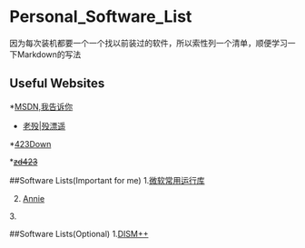 # Personal_Software_List
因为每次装机都要一个一个找以前装过的软件，所以索性列一个清单，顺便学习一下Markdown的写法
## Useful Websites
*[MSDN,我告诉你](https://msdn.itellyou.cn/)


* [老殁|殁漂遥](https://www.laomoit.com/)


*[423Down](https://www.423down.com/)


*~~[zd423](http://www.zdfans.com/)~~

##Software Lists(Important for me)
1.[微软常用运行库](https://www.423down.com/?s=%E5%BE%AE%E8%BD%AF%E5%B8%B8%E7%94%A8%E8%BF%90%E8%A1%8C%E5%BA%93)


2. [Annie](https://github.com/iawia002/annie/releases)


3.[]()

##Software Lists(Optional)
1.[DISM++](http://www.chuyu.me/zh-Hans/index.html)
